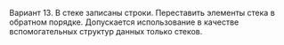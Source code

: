 Вариант 13.
В стеке записаны строки. Переставить элементы стека в обратном порядке. Допускается использование в качестве вспомогательных структур данных только стеков.
